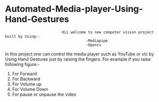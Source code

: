 # Automated-Media-player-Using-Hand-Gestures
                              Hii welcome to new computer vision project built by Using:-
                                         -Mediapipe
                                         -Opencv

In this project one can control the media player such as YouTube or vlc by Using Hand Gestures
just by raising the fingers.
For example if you raise following figure:-
1. For Forward
2. For Backward
3. For Volume up
4. For Volume Down
5. For pause or unpause the video
